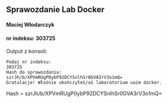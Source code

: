 ﻿## Sprawozdanie Lab Docker

#### Maciej Włodarczyk 
#### nr indeksu: 303725



Output z konsoli:

```
Podaj nr indeksu:
303725
Hash do sprawozdania:
szrJh/b/XPVmRUgP0ybP92DCYSnlhSr0GVA3rV3o1mQ=
Gratulacje! Właśnie ukończyłeś/aś laboratorium uaim docker.
```

Hash = szrJh/b/XPVmRUgP0ybP92DCYSnlhSr0GVA3rV3o1mQ=